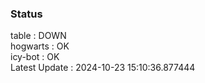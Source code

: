 ### Status


table : DOWN  
hogwarts : OK  
icy-bot : OK  
Latest Update : 2024-10-23 15:10:36.877444
